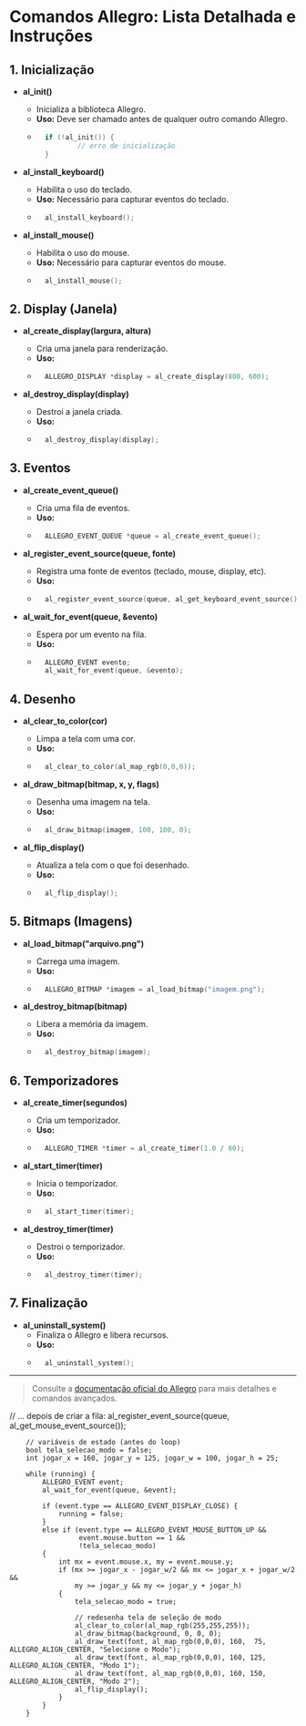 # Comandos Allegro: Lista Detalhada e Instruções

## 1. Inicialização

- **al_init()**
    - Inicializa a biblioteca Allegro.
    - **Uso:** Deve ser chamado antes de qualquer outro comando Allegro.
    - ```c
        if (!al_init()) {
                // erro de inicialização
        }
        ```

- **al_install_keyboard()**
    - Habilita o uso do teclado.
    - **Uso:** Necessário para capturar eventos do teclado.
    - ```c
        al_install_keyboard();
        ```

- **al_install_mouse()**
    - Habilita o uso do mouse.
    - **Uso:** Necessário para capturar eventos do mouse.
    - ```c
        al_install_mouse();
        ```

## 2. Display (Janela)

- **al_create_display(largura, altura)**
    - Cria uma janela para renderização.
    - **Uso:** 
    - ```c
        ALLEGRO_DISPLAY *display = al_create_display(800, 600);
        ```

- **al_destroy_display(display)**
    - Destroi a janela criada.
    - **Uso:** 
    - ```c
        al_destroy_display(display);
        ```

## 3. Eventos

- **al_create_event_queue()**
    - Cria uma fila de eventos.
    - **Uso:** 
    - ```c
        ALLEGRO_EVENT_QUEUE *queue = al_create_event_queue();
        ```

- **al_register_event_source(queue, fonte)**
    - Registra uma fonte de eventos (teclado, mouse, display, etc).
    - **Uso:** 
    - ```c
        al_register_event_source(queue, al_get_keyboard_event_source());
        ```

- **al_wait_for_event(queue, &evento)**
    - Espera por um evento na fila.
    - **Uso:** 
    - ```c
        ALLEGRO_EVENT evento;
        al_wait_for_event(queue, &evento);
        ```

## 4. Desenho

- **al_clear_to_color(cor)**
    - Limpa a tela com uma cor.
    - **Uso:** 
    - ```c
        al_clear_to_color(al_map_rgb(0,0,0));
        ```

- **al_draw_bitmap(bitmap, x, y, flags)**
    - Desenha uma imagem na tela.
    - **Uso:** 
    - ```c
        al_draw_bitmap(imagem, 100, 100, 0);
        ```

- **al_flip_display()**
    - Atualiza a tela com o que foi desenhado.
    - **Uso:** 
    - ```c
        al_flip_display();
        ```

## 5. Bitmaps (Imagens)

- **al_load_bitmap("arquivo.png")**
    - Carrega uma imagem.
    - **Uso:** 
    - ```c
        ALLEGRO_BITMAP *imagem = al_load_bitmap("imagem.png");
        ```

- **al_destroy_bitmap(bitmap)**
    - Libera a memória da imagem.
    - **Uso:** 
    - ```c
        al_destroy_bitmap(imagem);
        ```

## 6. Temporizadores

- **al_create_timer(segundos)**
    - Cria um temporizador.
    - **Uso:** 
    - ```c
        ALLEGRO_TIMER *timer = al_create_timer(1.0 / 60);
        ```

- **al_start_timer(timer)**
    - Inicia o temporizador.
    - **Uso:** 
    - ```c
        al_start_timer(timer);
        ```

- **al_destroy_timer(timer)**
    - Destroi o temporizador.
    - **Uso:** 
    - ```c
        al_destroy_timer(timer);
        ```

## 7. Finalização

- **al_uninstall_system()**
    - Finaliza o Allegro e libera recursos.
    - **Uso:** 
    - ```c
        al_uninstall_system();
        ```

---

> Consulte a [documentação oficial do Allegro](https://liballeg.org/a5docs/) para mais detalhes e comandos avançados.



// … depois de criar a fila:
        al_register_event_source(queue, al_get_mouse_event_source());

        // variáveis de estado (antes do loop)
        bool tela_selecao_modo = false;
        int jogar_x = 160, jogar_y = 125, jogar_w = 100, jogar_h = 25;

        while (running) {
            ALLEGRO_EVENT event;
            al_wait_for_event(queue, &event);

            if (event.type == ALLEGRO_EVENT_DISPLAY_CLOSE) {
                running = false;
            }
            else if (event.type == ALLEGRO_EVENT_MOUSE_BUTTON_UP &&
                     event.mouse.button == 1 &&
                     !tela_selecao_modo)
            {
                int mx = event.mouse.x, my = event.mouse.y;
                if (mx >= jogar_x - jogar_w/2 && mx <= jogar_x + jogar_w/2 &&
                    my >= jogar_y && my <= jogar_y + jogar_h)
                {
                    tela_selecao_modo = true;

                    // redesenha tela de seleção de modo
                    al_clear_to_color(al_map_rgb(255,255,255));
                    al_draw_bitmap(background, 0, 0, 0);
                    al_draw_text(font, al_map_rgb(0,0,0), 160,  75, ALLEGRO_ALIGN_CENTER, "Selecione o Modo");
                    al_draw_text(font, al_map_rgb(0,0,0), 160, 125, ALLEGRO_ALIGN_CENTER, "Modo 1");
                    al_draw_text(font, al_map_rgb(0,0,0), 160, 150, ALLEGRO_ALIGN_CENTER, "Modo 2");
                    al_flip_display();
                }
            }
        }